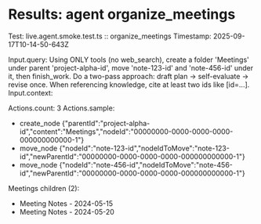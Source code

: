 # Results: agent organize_meetings

Test: live.agent.smoke.test.ts :: organize_meetings
Timestamp: 2025-09-17T10-14-50-643Z

Input.query: Using ONLY tools (no web_search), create a folder 'Meetings' under parent 'project-alpha-id', move 'note-123-id' and 'note-456-id' under it, then finish_work. Do a two-pass approach: draft plan -> self-evaluate -> revise once. When referencing knowledge, cite at least two ids like [id=...].
Input.context: 

Actions.count: 3
Actions.sample:
- create_node {"parentId":"project-alpha-id","content":"Meetings","nodeId":"00000000-0000-0000-0000-000000000000-1"}
- move_node {"nodeId":"note-123-id","nodeIdToMove":"note-123-id","newParentId":"00000000-0000-0000-0000-000000000000-1"}
- move_node {"nodeId":"note-456-id","nodeIdToMove":"note-456-id","newParentId":"00000000-0000-0000-0000-000000000000-1"}

Meetings children (2):
- Meeting Notes - 2024-05-15
- Meeting Notes - 2024-05-20
